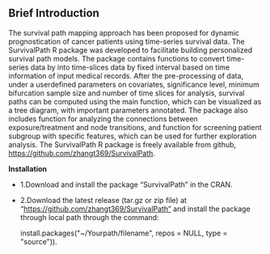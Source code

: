 ## Brief Introduction
The survival path mapping approach has been proposed for dynamic prognostication of cancer 
patients using time-series survival data. The SurvivalPath R package was developed to facilitate 
building personalized survival path models. The package contains
functions to convert time-series data by into time-slices data by fixed interval based on
time information of input medical records. After the pre-processing of data, under a userdefined 
parameters on covariates, significance level, minimum bifurcation sample size and
number of time slices for analysis, survival paths can be computed using the main function,
which can be visualized as a tree diagram, with important parameters annotated. The
package also includes function for analyzing the connections between exposure/treatment
and node transitions, and function for screening patient subgroup with specific features,
which can be used for further exploration analysis. The SurvivalPath R package is freely
available from github, https://github.com/zhangt369/SurvivalPath.

**Installation**

- 1.Download and install the package “SurvivalPath” in the CRAN. 
- 2.Download the latest release (tar.gz or zip file) at “https://github.com/zhangt369/SurvivalPath” and install the package through local path through the command:
    
    install.packages("~/Yourpath/filename", repos = NULL, type = "source")).
